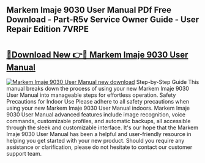 ## Markem Imaje 9030 User Manual PDf Free Download - Part-R5v Service Owner Guide - User Repair Edition 7VRPE

# <h2><a href="http://cf23468.oget.top/?id=Markem+Imaje+9030+User+Manual">🔗Download New 👉🔴 Markem Imaje 9030 User Manual</a></h2>

[![Markem Imaje 9030 User Manual new download](https://i.imgur.com/5g1atiW.png)](http://cf23468.oget.top/?id=Markem+Imaje+9030+User+Manual)
Step-by-Step Guide This manual breaks down the process of using your new Markem Imaje 9030 User Manual into manageable steps for effortless operation. Safety Precautions for Indoor Use Please adhere to all safety precautions when using your new Markem Imaje 9030 User Manual indoors. Markem Imaje 9030 User Manual advanced features include image recognition, voice commands, customizable profiles, and automatic backups, all accessible through the sleek and customizable interface. It's our hope that the Markem Imaje 9030 User Manual has been a helpful and user-friendly resource in helping you get started with your new product. Should you require any assistance or clarification, please do not hesitate to contact our customer support team.
